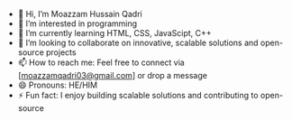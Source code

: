 - 👋 Hi, I’m Moazzam Hussain Qadri
- 👀 I’m interested in programming
- 🌱 I’m currently learning HTML, CSS, JavaScipt, C++
- 💞️ I’m looking to collaborate on innovative, scalable solutions and open-source projects
- 📫 How to reach me: Feel free to connect via [moazzamqadri03@gmail.com] or drop a message
- 😄 Pronouns: HE/HIM
- ⚡ Fun fact: I enjoy building scalable solutions and contributing to open-source
<!---
Moazzamqadri03/Moazzamqadri03 is a ✨ special ✨ repository because its `README.md` (this file) appears on your GitHub profile.
You can click the Preview link to take a look at your changes.
--->
